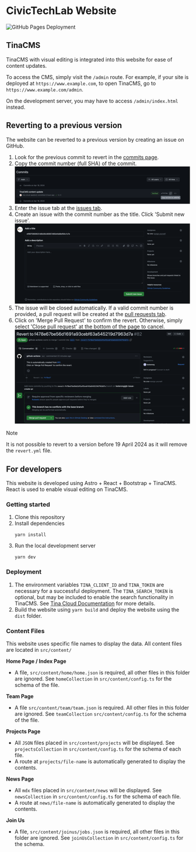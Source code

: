 # CivicTechLab Website

![GitHub Pages Deployment](https://github.com/civictechlab/civictechlab.github.io/actions/workflows/deploy.yml/badge.svg)

## TinaCMS

TinaCMS with visual editing is integrated into this website for ease of content updates.

To access the CMS, simply visit the `/admin` route. For example, if your site is deployed at `https://www.example.com`, to open TinaCMS, go to `https://www.example.com/admin`.

On the development server, you may have to access `/admin/index.html` instead.

## Reverting to a previous version

The website can be reverted to a previous version by creating an issue on GitHub.

1. Look for the previous commit to revert in the [commits page](../../commits).
2. Copy the commit number (full SHA) of the commit.
   ![Step 2](/img/step-2.png)
3. Enter the issue tab at the [issues tab](../../issues).
4. Create an issue with the commit number as the title. Click 'Submit new issue'.
   ![Step 4](img/step-4.png)
5. The issue will be closed automatically. If a valid commit number is provided, a pull request will be created at the [pull requests tab](../../pulls).
6. Click on 'Merge Pull Request' to confirm the revert. Otherwise, simply select 'Close pull request' at the bottom of the page to cancel.
   ![Step 6](img/step-6.png)

> [!NOTE]  
> It is not possible to revert to a version before 19 April 2024 as it will remove the `revert.yml` file.

## For developers

This website is developed using Astro + React + Bootstrap + TinaCMS. React is used to enable visual editing on TinaCMS.

### Getting started

1. Clone this repository
2. Install dependencies
   ```
   yarn install
   ```
3. Run the local development server
   ```
   yarn dev
   ```

### Deployment

1. The environment variables `TINA_CLIENT_ID` and `TINA_TOKEN` are necessary for a successful deployment. The `TINA_SEARCH_TOKEN` is optional, but may be included to enable the search functionality in TinaCMS. See [Tina Cloud Documentation](https://tina.io/docs/tina-cloud/overview/) for more details.
2. Build the website using `yarn build` and deploy the website using the `dist` folder.

### Content Files

This website uses specific file names to display the data. All content files are located in `src/content/`

**Home Page / Index Page**

- A file, `src/content/home/home.json` is required, all other files in this folder are ignored. See `homeCollection` in `src/content/config.ts` for the schema of the file.

**Team Page**

- A file `src/content/team/team.json` is required. All other files in this folder are ignored. See `teamCollection` `src/content/config.ts` for the schema of the file.

**Projects Page**

- All `JSON` files placed in `src/content/projects` will be displayed. See `projectsCollection` in `src/content/config.ts` for the schema of each file.
- A route at `projects/file-name` is automatically generated to display the contents.

**News Page**

- All `mdx` files placed in `src/content/news` will be displayed. See `newsCollection` in `src/content/config.ts` for the schema of each file.
- A route at `news/file-name` is automatically generated to display the contents.

**Join Us**

- A file, `src/content/joinus/jobs.json` is required, all other files in this folder are ignored. See `joinUsCollection` in `src/content/config.ts` for the schema.

